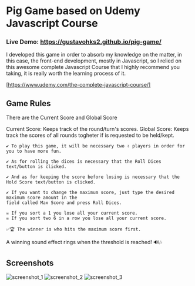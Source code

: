 # Pig Game based on Udemy Javascript Course

### Live Demo: https://gustavohks2.github.io/pig-game/

I developed this game in order to absorb my knowledge on the matter, in this case, the front-end development, mostly in Javascript, 
so I relied on this awesome complete Javascript Course that I highly recommend you taking, it is really worth the learning process of it.

[https://www.udemy.com/the-complete-javascript-course/]

## Game Rules

There are the Current Score and Global Score

Current Score: Keeps track of the round/turn's scores.
Global Score: Keeps track the scores of all rounds togheter if is requested to be held/kept.

```
✔ To play this game, it will be necessary two ✌ players in order for you to have more fun.

✔ As for rolling the dices is necessary that the Roll Dices text/button is clicked.

✔ And as for keeping the score before losing is necessary that the Hold Score text/button is clicked.

✔ If you want to change the maximum score, just type the desired maximum score amount in the 
field called Max Score and press Roll Dices.

☠️ If you sort a 1 you lose all your current score.
☠️ If you sort two 6 in a row you lose all your current score.

✅🏆 The winner is who hits the maximum score first.

```

A winning sound effect rings when the threshold is reached! 🔊🎶

## Screenshots

![screenshot_1](https://user-images.githubusercontent.com/22922799/29175064-6c569db6-7dbe-11e7-9396-d5c588266899.png)
![screenshot_2](https://user-images.githubusercontent.com/22922799/29175062-6c5028d2-7dbe-11e7-9612-1f0b64b5aab8.png)
![screenshot_3](https://user-images.githubusercontent.com/22922799/29175063-6c55bbc6-7dbe-11e7-87d8-f21acabc0836.png)
